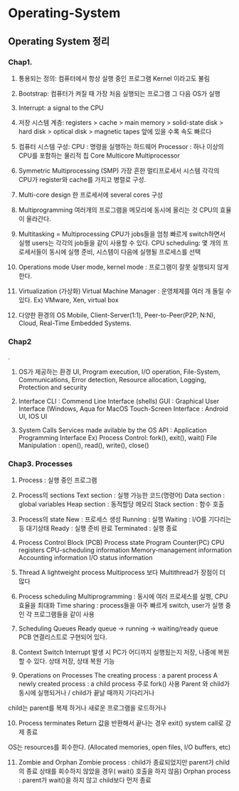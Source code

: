 # Operating-System

## Operating System 정리

### Chap1. 
1. 통용되는 정의: 컴퓨터에서 항상 실행 중인 프로그램
Kernel 이라고도 불림

2. Bootstrap: 컴퓨터가 켜질 때 가장 처음 실행되는 프로그램
그 다음 OS가 실행

3. Interrupt: a signal to the CPU

4. 저장 시스템 계층: registers > cache > main memory > solid-state disk > hard disk > optical disk > magnetic tapes
앞에 있을 수록 속도 빠르다

5. 컴퓨터 시스템 구성:
CPU : 명령을 실행하는 하드웨어
Processor : 하나 이상의 CPU를 포함하는 물리적 칩
Core
Multicore
Multiprocessor

6. Symmetric Multiprocessing (SMP)
가장 흔한 멀티프로세서 시스템
각각의 CPU가 register와 cache를 가지고 병렬로 구성.

7. Multi-core design
한 프로세서에 several cores 구성

8. Multiprogramming
여러개의 프로그램을 메모리에 동시에 올리는 것
CPU의 효율이 올라간다.

9. Multitasking = Multiprocessing
CPU가 jobs들을 엄청 빠르게 switch하면서 실행
users는 각각의 job들을 같이 사용할 수 있다.
CPU scheduling: 몇 개의 프로세서들이 동시에 실행 준비, 시스템이 다음에 실행될 프로세스를 선택

10. Operations mode
User mode, kernel mode : 프로그램이 잘못 실행되지 않게한다.

11. Virtualization (가상화)
Virtual Machine Manager : 운영체제를 여러 개 돌릴 수 있다.
Ex) VMware, Xen, virtual box

12. 다양한 환경의 OS
Mobile, Client-Server(1:1), Peer-to-Peer(P2P, N:N), Cloud, Real-Time Embedded Systems.

### Chap2
.
1. OS가 제공하는 환경
UI, Program execution, I/O operation, File-System, Communications, Error detection, Resource allocation, Logging, Protection and security

2. Interface
CLI : Commend Line Interface (shells)
GUI : Graphical User Interface (Windows, Aqua for MacOS
Touch-Screen Interface : Android UI, IOS UI

3. System Calls
Services made avilable by the OS
API : Application Programming Interface
Ex)
Process Control: fork(), exit(), wait()
File Manipulation : open(), read(), write(), close()

### Chap3. Processes

1. Process : 실행 중인 프로그램

2. Process의 sections
Text section : 실행 가능한 코드(명령어)
Data section : global variables
Heap section : 동적할당 메모리
Stack section : 함수 호출

3. Process의 state
New : 프로세스 생성
Running : 실행
Waiting : I/O를 기다리는 등 대기상태
Ready : 실행 준비 완료
Terminated : 실행 종료

4. Process Control Block (PCB)
Process state
Program Counter(PC)
CPU registers
CPU-scheduling information
Memory-management information
Accounting information
I/O status information

5. Thread
A lightweight process
Multiprocess 보다 Multithread가 장점이 더 많다

6. Process scheduling
Multiprogramming : 동시에 여러 프로세스를 실행, CPU 효율을 최대화
Time sharing : process들을 아주 빠르게 switch, user가 실행 중인 각 프로그램들을 같이 사용

7. Scheduling Queues
Ready queue -> running -> waiting/ready queue
PCB 연결리스트로 구현되어 있다.

8. Context Switch
Interrupt 발생 시 PC가 어디까지 실행됬는지 저장, 나중에 복원할 수 있다.
상태 저장, 상태 복원 기능

9. Operations on Processes
The creating process : a parent process
A newly created process : a child process
주로 fork() 사용
Parent 와 child가 동시에 실행되거나 / child가 끝날 때까지 기다리거나

child는 parent를 복제 하거나 새로운 프로그램을 로드하거나


10. Process terminates
Return 값을 반환해서 끝나는 경우
exit() system call로 강제 종료

OS는 resources를 회수한다. (Allocated memories, open files, I/O buffers, etc)

11. Zombie and Orphan
Zombie process : child가 종료되었지만 parent가 child의 종료 상태를 회수하지 않았을 경우( wait() 호출을 하지 않음)
Orphan process : parent가 wait()을 하지 않고 child보다 먼저 종료




